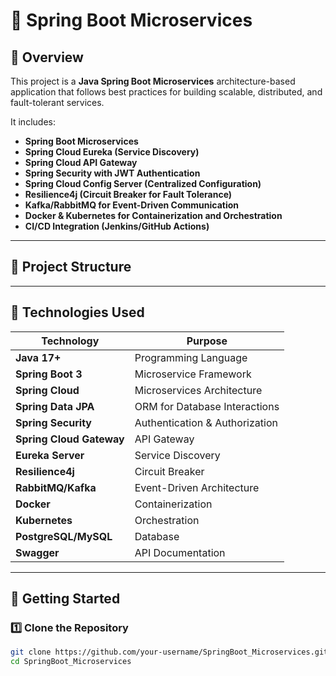 # 🚀 Spring Boot Microservices

## 📌 Overview
This project is a **Java Spring Boot Microservices** architecture-based application that follows best practices for building scalable, distributed, and fault-tolerant services.

It includes:
- **Spring Boot Microservices**
- **Spring Cloud Eureka (Service Discovery)**
- **Spring Cloud API Gateway**
- **Spring Security with JWT Authentication**
- **Spring Cloud Config Server (Centralized Configuration)**
- **Resilience4j (Circuit Breaker for Fault Tolerance)**
- **Kafka/RabbitMQ for Event-Driven Communication**
- **Docker & Kubernetes for Containerization and Orchestration**
- **CI/CD Integration (Jenkins/GitHub Actions)**

---

## 📌 Project Structure

---

## 📌 Technologies Used
| Technology        | Purpose |
|------------------|---------|
| **Java 17+**      | Programming Language |
| **Spring Boot 3** | Microservice Framework |
| **Spring Cloud** | Microservices Architecture |
| **Spring Data JPA** | ORM for Database Interactions |
| **Spring Security** | Authentication & Authorization |
| **Spring Cloud Gateway** | API Gateway |
| **Eureka Server** | Service Discovery |
| **Resilience4j** | Circuit Breaker |
| **RabbitMQ/Kafka** | Event-Driven Architecture |
| **Docker** | Containerization |
| **Kubernetes** | Orchestration |
| **PostgreSQL/MySQL** | Database |
| **Swagger** | API Documentation |

---

## 📌 Getting Started

### **1️⃣ Clone the Repository**
```sh
git clone https://github.com/your-username/SpringBoot_Microservices.git
cd SpringBoot_Microservices
